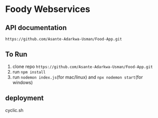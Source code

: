 # Foody Webservices

## API documentation

```https://github.com/Asante-Adarkwa-Usman/Food-App.git```

## To Run

1. clone repo ```https://github.com/Asante-Adarkwa-Usman/Food-App.git```
2. run ```npm install```
3. run ```nodemon index.js```(for mac/linux) and ```npx nodemon start```(for windows)

## deployment

cyclic.sh
